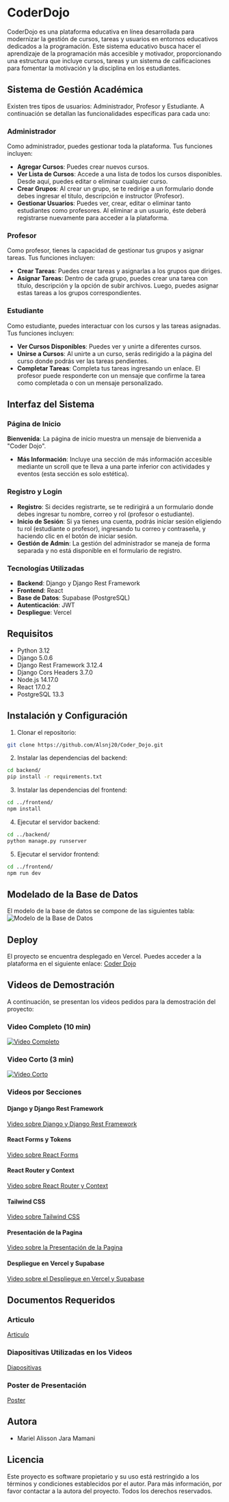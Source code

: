 # CoderDojo
CoderDojo es una plataforma educativa en línea desarrollada para modernizar la gestión de cursos, tareas y usuarios en entornos educativos dedicados a la programación. Este sistema educativo busca hacer el aprendizaje de la programación más accesible y motivador, proporcionando una estructura que incluye cursos, tareas y un sistema de calificaciones para fomentar la motivación y la disciplina en los estudiantes.

## Sistema de Gestión Académica
Existen tres tipos de usuarios: Administrador, Profesor y Estudiante. A continuación se detallan las funcionalidades específicas para cada uno:

### Administrador
Como administrador, puedes gestionar toda la plataforma. Tus funciones incluyen:
- **Agregar Cursos**: Puedes crear nuevos cursos.
- **Ver Lista de Cursos**: Accede a una lista de todos los cursos disponibles. Desde aquí, puedes editar o eliminar cualquier curso.
- **Crear Grupos**: Al crear un grupo, se te redirige a un formulario donde debes ingresar el título, descripción e instructor (Profesor).
- **Gestionar Usuarios**: Puedes ver, crear, editar o eliminar tanto estudiantes como profesores. Al eliminar a un usuario, éste deberá registrarse nuevamente para acceder a la plataforma.

### Profesor
Como profesor, tienes la capacidad de gestionar tus grupos y asignar tareas. Tus funciones incluyen:

- **Crear Tareas**: Puedes crear tareas y asignarlas a los grupos que diriges.
- **Asignar Tareas**: Dentro de cada grupo, puedes crear una tarea con título, descripción y la opción de subir archivos. Luego, puedes asignar estas tareas a los grupos correspondientes.

### Estudiante
Como estudiante, puedes interactuar con los cursos y las tareas asignadas. Tus funciones incluyen:

- **Ver Cursos Disponibles**: Puedes ver y unirte a diferentes cursos.
- **Unirse a Cursos**: Al unirte a un curso, serás redirigido a la página del curso donde podrás ver las tareas pendientes.
- **Completar Tareas**: Completa tus tareas ingresando un enlace. El profesor puede responderte con un mensaje que confirme la tarea como completada o con un mensaje personalizado.

## Interfaz del Sistema

### Página de Inicio
 **Bienvenida**: La página de inicio muestra un mensaje de bienvenida a "Coder Dojo".
- **Más Información**: Incluye una sección de más información accesible mediante un scroll que te lleva a una parte inferior con actividades y eventos (esta sección es solo estética).

### Registro y Login
- **Registro**: Si decides registrarte, se te redirigirá a un formulario donde debes ingresar tu nombre, correo y rol (profesor o estudiante).
- **Inicio de Sesión**: Si ya tienes una cuenta, podrás iniciar sesión eligiendo tu rol (estudiante o profesor), ingresando tu correo y contraseña, y haciendo clic en el botón de iniciar sesión.
- **Gestión de Admin**: La gestión del administrador se maneja de forma separada y no está disponible en el formulario de registro.

### Tecnologías Utilizadas

- **Backend**: Django y Django Rest Framework
- **Frontend**: React
- **Base de Datos**: Supabase (PostgreSQL)
- **Autenticación**: JWT
- **Despliegue**: Vercel

## Requisitos
- Python 3.12
- Django 5.0.6
- Django Rest Framework 3.12.4
- Django Cors Headers 3.7.0
- Node.js 14.17.0
- React 17.0.2
- PostgreSQL 13.3

## Instalación y Configuración
1. Clonar el repositorio:
```bash
git clone https://github.com/Alsnj20/Coder_Dojo.git
```
2. Instalar las dependencias del backend:
```bash
cd backend/
pip install -r requirements.txt
```
3. Instalar las dependencias del frontend:
```bash
cd ../frontend/
npm install
```
4. Ejecutar el servidor backend:
```bash
cd ../backend/
python manage.py runserver
```
5. Ejecutar el servidor frontend:
```bash
cd ../frontend/
npm run dev
```
## Modelado de la Base de Datos
El modelo de la base de datos se compone de las siguientes tabla:
![Modelo de la Base de Datos](BD.png)

## Deploy
El proyecto se encuentra desplegado en Vercel. Puedes acceder a la plataforma en el siguiente enlace: [Coder Dojo](https://coder-dojo-seven.vercel.app/)

## Videos de Demostración
A continuación, se presentan los videos pedidos para la demostración del proyecto:
### Video Completo (10 min)
[![Video Completo](https://img.youtube.com/vi/1J9J9J9J9J9/0.jpg)](https://www.youtube.com/watch?v=1J9J9J9J9J9)

### Video Corto (3 min)
[![Video Corto](https://img.youtube.com/vi/2J9J9J9J9J9/0.jpg)](https://www.youtube.com/watch?v=2J9J9J9J9J9)

### Videos por Secciones
#### Django y Django Rest Framework
[Video sobre Django y Django Rest Framework](https://drive.google.com/file/d/1IwICsxv2ng5J8x_7g-c_PjXPnovIFBDB/view?usp=drive_link)

#### React Forms y Tokens
[Video sobre React Forms](https://drive.google.com/file/d/11cg7UKkr4TR0HIjZew1RMHDmf00UzJN2/view?usp=drive_link)

#### React Router y Context
[Video sobre React Router y Context](https://drive.google.com/file/d/15wtPWxNrpnk0ndUUPvUBQHkC4tzlp-px/view?usp=drive_link)

#### Tailwind CSS
[Video sobre Tailwind CSS](https://drive.google.com/file/d/121oxUtZhacTHBSXWGcIaF2yDXpNmjjS9/view?usp=drive_link)

#### Presentación de la Pagina
[Video sobre la Presentación de la Pagina](https://drive.google.com/file/d/15S0j8EIZ84pygugreo_KbZQbQEH_3v00/view?usp=drive_link)

#### Despliegue en Vercel y Supabase
[Video sobre el Despliegue en Vercel y Supabase](https://drive.google.com/file/d/1MMvEIS0UoXb0SxEsBF3qPlDPDcUDIryV/view?usp=drive_link)

## Documentos Requeridos
### Articulo
[Articulo](https://drive.google.com/file/d/1RBBXgxog0BKj4KQ2emMDfXBOd8U-Q2II/view?usp=drive_link)

### Diapositivas Utilizadas en los Videos
[Diapositivas](https://drive.google.com/file/d/1ocgg8y7zg5FJU7JHApNJ3UsHsxyV6aMD/view?usp=drive_link)

### Poster de Presentación
[Poster](https://drive.google.com/file/d/1qfQIgQ468WL0A-C5r2e26A-HMabl_0-k/view?usp=drive_link)

## Autora
- Mariel Alisson Jara Mamani

## Licencia
Este proyecto es software propietario y su uso está restringido a los términos y condiciones establecidos por el autor. Para más información, por favor contactar a la autora del proyecto. Todos los derechos reservados.
